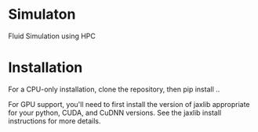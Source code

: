 # Simulaton
Fluid Simulation using HPC

# Installation
For a CPU-only installation, clone the repository, then pip install ..

For GPU support, you'll need to first install the version of jaxlib appropriate for your python, CUDA, and CuDNN versions. See the jaxlib install instructions for more details.
